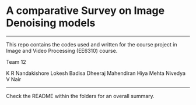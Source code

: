 # A comparative Survey on Image Denoising models
-----------
This repo contains the codes used and written for the course project in <bold>Image and Video Processing (EE6310)</bold> course.

Team 12

K R Nandakishore
Lokesh Badisa
Dheeraj Mahendiran
Hiya Mehta
Nivedya V Nair

-----------

Check the README within the folders for an overall summary.
